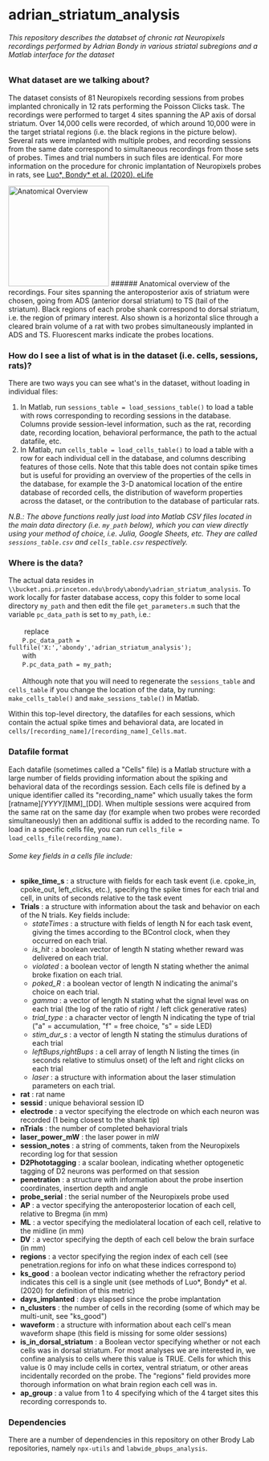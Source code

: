 # __adrian_striatum_analysis__
###### *This repository describes the databset of chronic rat Neuropixels recordings performed by Adrian Bondy in various striatal subregions and a Matlab interface for the dataset*

### What dataset are we talking about?
The dataset consists of 81 Neuropixels recording sessions from probes implanted chronically in 12 rats performing the Poisson Clicks task. The recordings were performed to target 4 sites spanning the AP axis of dorsal striatum. Over 14,000 cells were recorded, of which around 10,000 were in the target striatal regions (i.e. the black regions in the picture below). Several rats were implanted with multiple probes, and recording sessions from the same date correspond to simultaneous recordings from those sets of probes. Times and trial numbers in such files are identical. For more information on the procedure for chronic implantation of Neuropixels probes in rats, see [Luo*, Bondy* et al. (2020). eLife](https://elifesciences.org/articles/59716)

<img src="dimages/anatomical_overview.png" alt="Anatomical Overview" width="200"/>
###### Anatomical overview of the recordings. Four sites spanning the anteroposterior axis of striatum were chosen, going from ADS (anterior dorsal striatum) to TS (tail of the striatum). Black regions of each probe shank correspond to dorsal striatum, i.e. the region of primary interest. Also shown is a horizontal slice through a cleared brain volume of a rat with two probes simultaneously implanted in ADS and TS. Fluorescent marks indicate the probes locations.

### How do I see a list of what is in the dataset (i.e. cells, sessions, rats)?
There are two ways you can see what's in the dataset, without loading in individual files:
  1. In Matlab, run `sessions_table = load_sessions_table()` to load a table with rows corresponding to recording sessions in the database. Columns provide session-level information, such as the rat, recording date, recording location, behavioral performance, the path to the actual datafile, etc.
  2. In Matlab, run `cells_table = load_cells_table()` to load a table with a row for each individual cell in the database, and columns describing features of those cells. Note that this table does not contain spike times but is useful for providing an overview of the properties of the cells in the database, for example the 3-D anatomical location of the entire database of recorded cells, the distribution of waveform properties across the dataset, or the contribution to the database of particular rats.

  *N.B.: The above functions really just load into Matlab CSV files located in the main data directory (i.e. `my_path` below), which you can view directly using your method of choice, i.e. Julia, Google Sheets, etc. They are called `sessions_table.csv` and `cells_table.csv` respectively.*

### Where is the data?

  The actual data resides in `\\bucket.pni.princeton.edu\brody\abondy\adrian_striatum_analysis`. To work locally for faster database access, copy this folder to some local directory `my_path` and then edit the file `get_parameters.m` such that the variable `pc_data_path` is set to `my_path`, i.e.:<br><br>
  &nbsp;&nbsp;&nbsp;&nbsp;&nbsp;&nbsp;&nbsp;
          replace <br>
          &nbsp;&nbsp;&nbsp;&nbsp;&nbsp;&nbsp;&nbsp;`P.pc_data_path = fullfile('X:','abondy','adrian_striatum_analysis');` <br>
          &nbsp;&nbsp;&nbsp;&nbsp;&nbsp;&nbsp;&nbsp;with<br>
          &nbsp;&nbsp;&nbsp;&nbsp;&nbsp;&nbsp;&nbsp;`P.pc_data_path = my_path;`<br><br>
          &nbsp;&nbsp;&nbsp;&nbsp;&nbsp;&nbsp;&nbsp;Although note that you will need to regenerate the `sessions_table` and `cells_table` if you change the location of the data, by running: `make_cells_table()` and `make_sessions_table()` in Matlab.



  Within this top-level directory, the datafiles for each sessions, which contain the actual spike times and behavioral data, are located in `cells/[recording_name]/[recording_name]_Cells.mat`. 

### Datafile format
Each datafile (sometimes called a "Cells" file) is a Matlab structure with a large number of fields providing information about the spiking and behavioral data of the recordings session. Each cells file is defined by a unique identifier called its "recording_name" which usually takes the form [ratname]_[YYYY]_[MM]_[DD]. When multiple sessions were acquired from the same rat on the same day (for example when two probes were recorded simultaneously) then an additional suffix is added to the recording name. To load in a specific cells file, you can run `cells_file = load_cells_file(recording_name)`. 
###### _Some key fields in a cells file include:_
- __spike_time_s__ : a structure with fields for each task event (i.e. cpoke_in, cpoke_out, left_clicks, etc.), specifying the spike times for each trial and cell, in units of seconds relative to the task event
- __Trials__ : a structure with information about the task and behavior on each of the N trials. Key fields include:
  - *stateTimes* : a structure with fields of length N for each task event, giving the times according to the BControl clock, when they occurred on each trial.
  - *is_hit* : a boolean vector of length N stating whether reward was delivered on each trial.
  - *violated* : a boolean vector of length N stating whether the animal broke fixation on each trial.
  - *poked_R* : a boolean vector of length N indicating the animal's choice on each trial.
  - *gamma* : a vector of length N stating what the signal level was on each trial (the log of the ratio of right / left click generative rates)
  - *trial_type* : a character vector of length N indicating the type of trial ("a" = accumulation, "f" = free choice, "s" = side LED)      
  - *stim_dur_s* : a vector of length N stating the stimulus durations of each trial
  - *leftBups*,*rightBups* : a cell array of length N listing the times (in seconds relative to stimulus onset) of the left and right clicks on each trial
  - *laser* : a structure with information about the laser stimulation parameters on each trial.
- __rat__ : rat name
- __sessid__ : unique behavioral session ID
- __electrode__ : a vector specifying the electrode on which each neuron was recorded (1 being closest to the shank tip)
- __nTrials__ : the number of completed behavioral trials
- __laser_power_mW__ : the laser power in mW
- __session_notes__ : a string of comments, taken from the Neuropixels recording log for that session
- __D2Phototagging__ : a scalar boolean, indicating whether optogenetic tagging of D2 neurons was performed on that session
- __penetration__ : a structure with information about the probe insertion coordinates, insertion depth and angle
- __probe_serial__ : the serial number of the Neuropixels probe used
- __AP__ : a vector specifying the anteroposterior location of each cell, relative to Bregma (in mm)
- __ML__ : a vector specifying the mediolateral location of each cell, relative to the midline (in mm)
- __DV__ : a vector specifying the depth of each cell below the brain surface (in mm)
- __regions__ : a vector specifying the region index of each cell (see penetration.regions for info on what these indices correspond to)
- __ks_good__ : a boolean vector indicating whether the refractory period indicates this cell is a single unit (see methods of Luo\*, Bondy\* et al. (2020) for definition of this metric)
- __days_implanted__ : days elapsed since the probe implantation
- __n_clusters__ : the number of cells in the recording (some of which may be multi-unit, see "ks_good")
- __waveform__ : a structure with information about each cell's mean waveform shape (this field is missing for some older sessions)
- __is_in_dorsal_striatum__ : a Boolean vector specifying whether or not each cells was in dorsal striatum. For most analyses we are interested in, we confine analysis to cells where this value is TRUE. Cells for which this value is 0 may include cells in cortex, ventral striatum, or other areas incidentally recorded on the probe. The "regions" field provides more thorough information on what brain region each cell was in.
- __ap_group__ : a value from 1 to 4 specifying which of the 4 target sites this recording corresponds to.


### Dependencies
There are a number of dependencies in this repository on other Brody Lab repositories, namely `npx-utils` and `labwide_pbups_analysis`.
